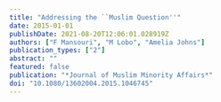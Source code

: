 ```yaml
---
title: "Addressing the ``Muslim Question''"
date: 2015-01-01
publishDate: 2021-08-20T12:06:01.028919Z
authors: ["F Mansouri", "M Lobo", "Amelia Johns"]
publication_types: ["2"]
abstract: ""
featured: false
publication: "*Journal of Muslim Minority Affairs*"
doi: "10.1080/13602004.2015.1046745"
---
```


